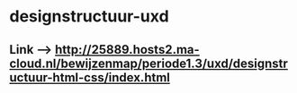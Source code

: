 # designstructuur-uxd

## Link --> http://25889.hosts2.ma-cloud.nl/bewijzenmap/periode1.3/uxd/designstructuur-html-css/index.html
